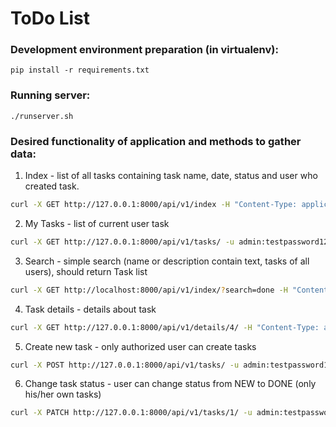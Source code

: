 ToDo List
=========

### Development environment preparation (in virtualenv):
```
pip install -r requirements.txt
```

### Running server:
```shell script
./runserver.sh
```

### Desired functionality of application and methods to gather data:

1. Index - list of all tasks containing task name, date, status and user who created task.
```bash
curl -X GET http://127.0.0.1:8000/api/v1/index -H "Content-Type: application/json"
```

2. My Tasks - list of current user task
```bash
curl -X GET http://127.0.0.1:8000/api/v1/tasks/ -u admin:testpassword123 -H "Content-Type: application/json"
```

3. Search - simple search (name or description contain text, tasks of all users), should return Task list
```bash
curl -X GET http://localhost:8000/api/v1/index/?search=done -H "Content-Type: application/json"
```

4. Task details - details about task
```bash
curl -X GET http://127.0.0.1:8000/api/v1/details/4/ -H "Content-Type: application/json"
```

5. Create new task - only authorized user can create tasks
```bash
curl -X POST http://127.0.0.1:8000/api/v1/tasks/ -u admin:testpassword123 -H "Content-Type: application/json" -d '{"user":"admin","name":"New task created for admin","task_status":"NEW","due_date":"2020-02-29","description":"Some description for new task"}'
```

6. Change task status - user can change status from NEW to DONE (only his/her own tasks)
```bash
curl -X PATCH http://127.0.0.1:8000/api/v1/tasks/1/ -u admin:testpassword123 -H "Content-Type: application/json" -d '{"task_status": "DONE"}'
```
